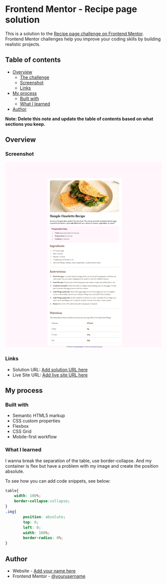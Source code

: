 # Frontend Mentor - Recipe page solution

This is a solution to the [Recipe page challenge on Frontend Mentor](https://www.frontendmentor.io/challenges/recipe-page-KiTsR8QQKm). Frontend Mentor challenges help you improve your coding skills by building realistic projects. 

## Table of contents

- [Overview](#overview)
  - [The challenge](#the-challenge)
  - [Screenshot](#screenshot)
  - [Links](#links)
- [My process](#my-process)
  - [Built with](#built-with)
  - [What I learned](#what-i-learned)
- [Author](#author)

**Note: Delete this note and update the table of contents based on what sections you keep.**

## Overview

### Screenshot

![](./design/preview-menu.jpeg)


### Links

- Solution URL: [Add solution URL here](https://your-solution-url.com)
- Live Site URL: [Add live site URL here](https://your-live-site-url.com)

## My process

### Built with

- Semantic HTML5 markup
- CSS custom properties
- Flexbox
- CSS Grid
- Mobile-first workflow

### What I learned

I wanna break the separation of the table, use border-collapse.
And my container is flex but have a problem with my image and create the position absolute.

To see how you can add code snippets, see below:

```css
table{
    width: 100%;
    border-collapse:collapse;
}
.img{
        position: absolute;
        top: 0;
        left: 0;
        width: 100%;
        border-radius: 0%;
}
```


## Author

- Website - [Add your name here](https://www.your-site.com)
- Frontend Mentor - [@yourusername](https://www.frontendmentor.io/profile/JuanCris09)

